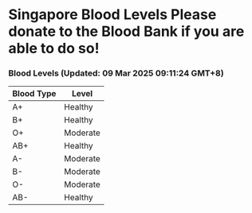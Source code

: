Singapore Blood Levels
 Please donate to the Blood Bank if you are able to do so!
================================================================================================================================

### Blood Levels (Updated: 09 Mar 2025 09:11:24 GMT+8)
| Blood Type | Level     |
|------------|-----------|
| A+     | Healthy |
| B+     | Healthy |
| O+     | Moderate |
| AB+     | Healthy |
| A-     | Moderate |
| B-     | Moderate |
| O-     | Moderate |
| AB-     | Healthy |
